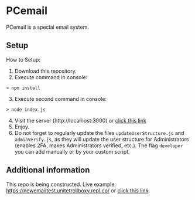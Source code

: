 # PCemail
PCemail is a special email system.

## Setup
How to Setup:

1. Download this repository.
2. Execute command in console:
```text
> npm install
```
3. Execute second command in console:
```text
> node index.js
```
4. Visit the server (http://localhost:3000) or [click this link](http://localhost:3000/)
5. Enjoy.
6. Do not forget to regularly update the files `updateUserStructure.js` and `adminVerify.js`, as they will update the user structure for Administrators (enables 2FA, makes Administrators verified, etc.). The flag `developer` you can add manually or by your custom script.

## Additional information

This repo is being constructed.
Live example: https://newemailtest.unitetrollboxy.repl.co/ or [click this link](https://newemailtest.unitetrollboxy.repl.co/login).
